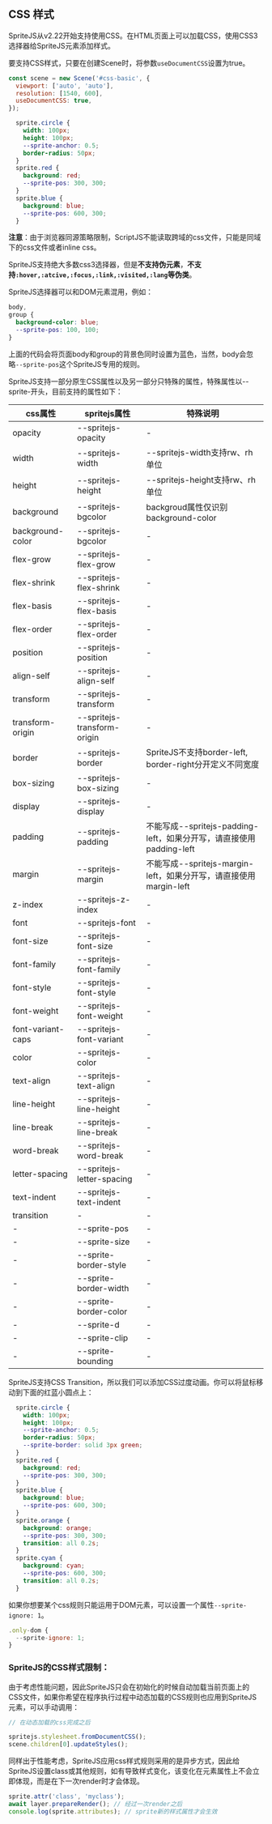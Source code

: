 <style>
  sprite.circle {
    width: 100px;
    height: 100px;
    --sprite-anchor: 0.5;
    border-radius: 50px;
    --sprite-border: solid 3px green;
  }
  sprite.red {
    background: red;
    --sprite-pos: 300, 300;
  }
  sprite.blue {
    background: blue;
    --sprite-pos: 600, 300;
  }
  sprite.orange {
    background: orange;
    --sprite-pos: 300, 300;
    transition: all 0.5s;
  }
  sprite.cyan {
    background: cyan;
    --sprite-pos: 600, 300;
    transition: all 0.5s;
  }
</style>

## CSS 样式

SpriteJS从v2.22开始支持使用CSS。在HTML页面上可以加载CSS，使用CSS3选择器给SpriteJS元素添加样式。

要支持CSS样式，只要在创建Scene时，将参数`useDocumentCSS`设置为true。

```js
const scene = new Scene('#css-basic', {
  viewport: ['auto', 'auto'],
  resolution: [1540, 600],
  useDocumentCSS: true,
});
```

<div id="css-basic" class="sprite-container"></div>

```css
  sprite.circle {
    width: 100px;
    height: 100px;
    --sprite-anchor: 0.5;
    border-radius: 50px;
  }
  sprite.red {
    background: red;
    --sprite-pos: 300, 300;
  }
  sprite.blue {
    background: blue;
    --sprite-pos: 600, 300;
  }
```

<!-- demo: css-basic -->

**注意**：由于浏览器同源策略限制，ScriptJS不能读取跨域的css文件，只能是同域下的css文件或者inline css。

SpriteJS支持绝大多数css3选择器，但是**不支持伪元素**，**不支持`:hover,:atcive,:focus,:link,:visited,:lang`等伪类**。

SpriteJS选择器可以和DOM元素混用，例如：

```css
body, 
group {
  background-color: blue;
  --sprite-pos: 100, 100;
}
```

上面的代码会将页面body和group的背景色同时设置为蓝色，当然，body会忽略`--sprite-pos`这个SpriteJS专用的规则。

SpriteJS支持一部分原生CSS属性以及另一部分只特殊的属性，特殊属性以--sprite-开头，目前支持的属性如下：

| css属性 | spritejs属性 | 特殊说明 |
| --- | --- | --- |
| opacity | --spritejs-opacity | - |
| width | --spritejs-width | --spritejs-width支持rw、rh单位 |
| height | --spritejs-height | --spritejs-height支持rw、rh单位 |
| background | --spritejs-bgcolor | backgroud属性仅识别background-color |
| background-color | --spritejs-bgcolor | - |
| flex-grow | --spritejs-flex-grow | - |
| flex-shrink | --spritejs-flex-shrink | - |
| flex-basis | --spritejs-flex-basis | - |
| flex-order | --spritejs-flex-order | - |
| position | --spritejs-position | - |
| align-self | --spritejs-align-self | - |
| transform | --spritejs-transform | - |
| transform-origin | --spritejs-transform-origin | - |
| border | --spritejs-border | SpriteJS不支持border-left, border-right分开定义不同宽度 |
| box-sizing | --spritejs-box-sizing | - |
| display | --spritejs-display | - |
| padding | --spritejs-padding | 不能写成--spritejs-padding-left，如果分开写，请直接使用padding-left |
| margin | --spritejs-margin | 不能写成--spritejs-margin-left，如果分开写，请直接使用margin-left |
| z-index | --spritejs-z-index | - |
| font | --spritejs-font | - |
| font-size | --spritejs-font-size | - |
| font-family | --spritejs-font-family | - |
| font-style | --spritejs-font-style | - |
| font-weight | --spritejs-font-weight | - |
| font-variant-caps | --spritejs-font-variant | - |
| color | --spritejs-color | - |
| text-align | --spritejs-text-align | - |
| line-height | --spritejs-line-height | - |
| line-break | --spritejs-line-break | - |
| word-break | --spritejs-word-break | - |
| letter-spacing | --spritejs-letter-spacing | - |
| text-indent | --spritejs-text-indent | - |
| transition | - | - |
| - | --sprite-pos | - |
| - | --sprite-size | - |
| - | --sprite-border-style | - |
| - | --sprite-border-width | - |
| - | --sprite-border-color | - |
| - | --sprite-d | - |
| - | --sprite-clip | - |
| - | --sprite-bounding | - |

SpriteJS支持CSS Transition，所以我们可以添加CSS过度动画。你可以将鼠标移动到下面的红蓝小圆点上：

<div id="css-transition" class="sprite-container"></div>

```css
  sprite.circle {
    width: 100px;
    height: 100px;
    --sprite-anchor: 0.5;
    border-radius: 50px;
    --sprite-border: solid 3px green;
  }
  sprite.red {
    background: red;
    --sprite-pos: 300, 300;
  }
  sprite.blue {
    background: blue;
    --sprite-pos: 600, 300;
  }
  sprite.orange {
    background: orange;
    --sprite-pos: 300, 300;
    transition: all 0.2s;
  }
  sprite.cyan {
    background: cyan;
    --sprite-pos: 600, 300;
    transition: all 0.2s;
  }
```

<!-- demo: css-transition -->

如果你想要某个css规则只能运用于DOM元素，可以设置一个属性`--sprite-ignore: 1`。

```js
.only-dom {
  --sprite-ignore: 1;
}
```

### SpriteJS的CSS样式限制：

由于考虑性能问题，因此SpriteJS只会在初始化的时候自动加载当前页面上的CSS文件，如果你希望在程序执行过程中动态加载的CSS规则也应用到SpriteJS元素，可以手动调用：

```js
// 在动态加载的css完成之后

spritejs.stylesheet.fromDocumentCSS();
scene.children[0].updateStyles();
```

同样出于性能考虑，SpriteJS应用css样式规则采用的是异步方式，因此给SpriteJS设置class或其他规则，如有导致样式变化，该变化在元素属性上不会立即体现，而是在下一次render时才会体现。

```js
sprite.attr('class', 'myclass');
await layer.prepareRender(); // 经过一次render之后
console.log(sprite.attributes); // sprite新的样式属性才会生效
```


<script src="/js/guide/styles.js"></script>
